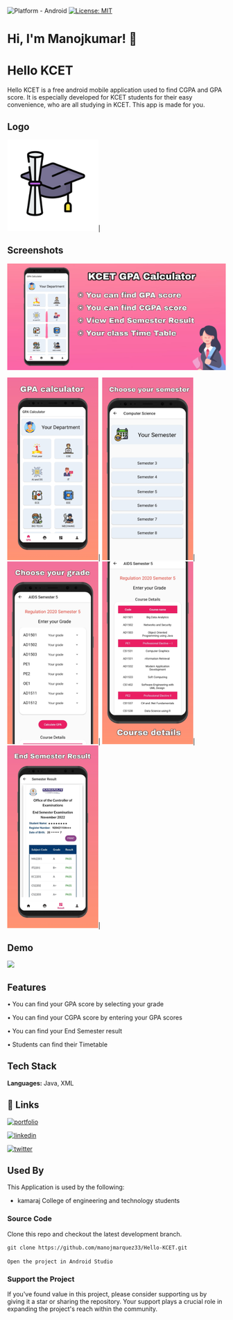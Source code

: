 

![Platform - Android](https://img.shields.io/badge/platform-Android%20%7C%20iOS-blue.svg?style=for-the-badge)
[![License: MIT](https://img.shields.io/badge/License-MIT-green.svg?style=for-the-badge)](https://opensource.org/licenses/MIT)

# Hi, I'm Manojkumar! 👋


# Hello KCET

Hello KCET is a free android mobile application used to find CGPA and GPA score. It is especially developed for KCET students for their easy convenience, who are all studying in KCET. This app is made for you.

## Logo
<img src="https://github.com/manojmarquez33/Hello-KCET/blob/master/app/release/icon.jpg" width="210">|

## Screenshots

![App Banner](https://github.com/manojmarquez33/Hello-KCET/blob/master/app/release/hellokcet.jpg)

<img src="https://github.com/manojmarquez33/Hello-KCET/blob/master/app/release/screenshot%20(1).jpg" width="210">|
<img src="https://github.com/manojmarquez33/Hello-KCET/blob/master/app/release/screenshot%20(2).jpg" width="210">|
<img src="https://github.com/manojmarquez33/Hello-KCET/blob/master/app/release/screenshot%20(3).jpg" width="210">|
<img src="https://github.com/manojmarquez33/Hello-KCET/blob/master/app/release/screenshot%20(4).jpg" width="210">|
<img src="https://github.com/manojmarquez33/Hello-KCET/blob/master/app/release/screenshot%20(5).jpg" width="210">|


## Demo

[<img src="http://i.imgur.com/pxFfB0S.png" width="200"/>][link:google-play]

[link:google-play]: https://play.google.com/store/apps/details?id=com.manomar.gpacalculator

## Features

• You can find your GPA score by selecting your grade

• You can find your CGPA score by entering your GPA scores

• You can find your End Semester result

• Students can find their Timetable


## Tech Stack

**Languages:** Java, XML


## 🔗 Links
[![portfolio](https://img.shields.io/badge/my_portfolio-000?style=for-the-badge&logo=ko-fi&logoColor=white)](https://manoj.codemub.com/)

[![linkedin](https://img.shields.io/badge/linkedin-0A66C2?style=for-the-badge&logo=linkedin&logoColor=white)](https://in.linkedin.com/in/manojkumar1710)

[![twitter](https://img.shields.io/badge/Instagram-C13584?style=for-the-badge&logo=instagram&logoColor=white)](https://www.instagram.com/manojmarquez33/)


## Used By

This Application is used by the following:

- kamaraj College of engineering and technology students

### Source Code
Clone this repo and checkout the latest development branch.

```
git clone https://github.com/manojmarquez33/Hello-KCET.git  

Open the project in Android Studio

```

### Support the Project
If you've found value in this project, please consider supporting us by giving it a star or sharing the repository. Your support plays a crucial role in expanding the project's reach within the community.


